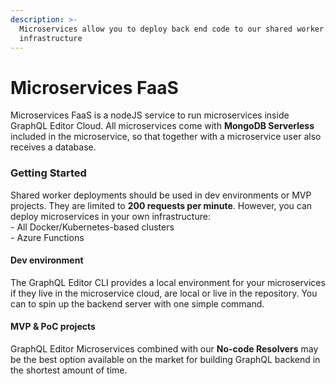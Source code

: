 ```yaml
---
description: >-
  Microservices allow you to deploy back end code to our shared worker
  infrastructure
---
```


# Microservices FaaS

Microservices FaaS is a nodeJS service to run microservices inside GraphQL Editor Cloud. All microservices come with **MongoDB Serverless** included in the microservice, so that together with a microservice user also receives a database.

### Getting Started

Shared worker deployments should be used in dev environments or MVP projects. They are limited to **200 requests per minute**. However, you can deploy microservices in your own infrastructure:\
\- All Docker/Kubernetes-based clusters\
\- Azure Functions

#### Dev environment

The GraphQL Editor CLI provides a local environment for your microservices if they live in the microservice cloud, are local or live in the repository. You can to spin up the backend server with one simple command.

#### MVP & PoC projects

GraphQL Editor Microservices combined with our **No-code Resolvers** may be the best option available on the market for building GraphQL backend in the shortest amount of time.
